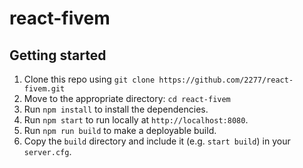 # react-fivem

## Getting started

1. Clone this repo using `git clone https://github.com/2277/react-fivem.git`
2. Move to the appropriate directory: `cd react-fivem`
3. Run `npm install` to install the dependencies.
4. Run `npm start` to run locally at `http://localhost:8080`.
5. Run `npm run build` to make a deployable build.
6. Copy the `build` directory and include it (e.g. `start build`) in your `server.cfg`.
